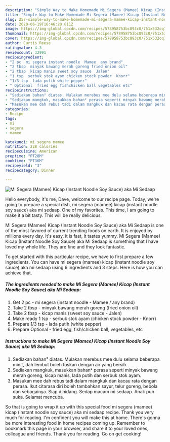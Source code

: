 ```yaml
---
description: "Simple Way to Make Homemade Mi Segera (Mamee) Kicap (Instant Noodle Soy Sauce) aka Mi Sedaap"
title: "Simple Way to Make Homemade Mi Segera (Mamee) Kicap (Instant Noodle Soy Sauce) aka Mi Sedaap"
slug: 257-simple-way-to-make-homemade-mi-segera-mamee-kicap-instant-noodle-soy-sauce-aka-mi-sedaap
date: 2020-06-19T16:46:20.811Z
image: https://img-global.cpcdn.com/recipes/578958753bc893c0/751x532cq70/mi-segera-mamee-kicap-instant-noodle-soy-sauce-aka-mi-sedaap-resipi-foto-utama.jpg
thumbnail: https://img-global.cpcdn.com/recipes/578958753bc893c0/751x532cq70/mi-segera-mamee-kicap-instant-noodle-soy-sauce-aka-mi-sedaap-resipi-foto-utama.jpg
cover: https://img-global.cpcdn.com/recipes/578958753bc893c0/751x532cq70/mi-segera-mamee-kicap-instant-noodle-soy-sauce-aka-mi-sedaap-resipi-foto-utama.jpg
author: Curtis Reese
ratingvalue: 4.3
reviewcount: 32991
recipeingredient:
- "2 pc  mi segera instant noodle  Mamee  any brand"
- "2 tbsp  minyak bawang merah goreng fried onion oil"
- "2 tbsp  kicap manis sweet soy sauce  Jalen"
- "1 tsp  serbuk stok ayam chicken stock powder  Knorr"
- "1/3 tsp  lada putih white pepper"
- " Optional  fried egg fishchicken ball vegetables etc"
recipeinstructions:
- "Sediakan bahan² diatas. Mulakan merebus mee dulu selama beberapa minit, dah lembut boleh toskan dengan air yang bersih."
- "Sediakan mangkuk, masukkan bahan² perasa seperti minyak bawang merah goreng, kicap manis, lada putih dan serbuk stok ayam."
- "Masukan mee dah rebus tadi dalam mangkuk dan kacau rata dengan perasa. Ikut citarasa diri boleh tambahkan sayur, telur goreng, bebola dan sebagainya. Siap dihidang. Sedap macam mi sedaap. Anak pun suka. Selamat mencuba."
categories:
- Recipe
tags:
- mi
- segera
- mamee

katakunci: mi segera mamee 
nutrition: 228 calories
recipecuisine: American
preptime: "PT28M"
cooktime: "PT36M"
recipeyield: "3"
recipecategory: Dinner

---
```



![Mi Segera (Mamee) Kicap (Instant Noodle Soy Sauce) aka Mi Sedaap](https://img-global.cpcdn.com/recipes/578958753bc893c0/751x532cq70/mi-segera-mamee-kicap-instant-noodle-soy-sauce-aka-mi-sedaap-resipi-foto-utama.jpg)

Hello everybody, it's me, Dave, welcome to our recipe page. Today, we're going to prepare a special dish, mi segera (mamee) kicap (instant noodle soy sauce) aka mi sedaap. One of my favorites. This time, I am going to make it a bit tasty. This will be really delicious.



Mi Segera (Mamee) Kicap (Instant Noodle Soy Sauce) aka Mi Sedaap is one of the most favored of current trending foods on earth. It is enjoyed by millions every day. It's easy, it is fast, it tastes yummy. Mi Segera (Mamee) Kicap (Instant Noodle Soy Sauce) aka Mi Sedaap is something that I have loved my whole life. They are fine and they look fantastic.


To get started with this particular recipe, we have to first prepare a few ingredients. You can have mi segera (mamee) kicap (instant noodle soy sauce) aka mi sedaap using 6 ingredients and 3 steps. Here is how you can achieve that.

<!--inarticleads1-->

##### The ingredients needed to make Mi Segera (Mamee) Kicap (Instant Noodle Soy Sauce) aka Mi Sedaap:

1. Get 2 pc - mi segera (instant noodle - Mamee / any brand)
1. Take 2 tbsp - minyak bawang merah goreng (fried onion oil)
1. Take 2 tbsp - kicap manis (sweet soy sauce - Jalen)
1. Make ready 1 tsp - serbuk stok ayam (chicken stock powder - Knorr)
1. Prepare 1/3 tsp - lada putih (white pepper)
1. Prepare  Optional - fried egg, fish/chicken ball, vegetables, etc




<!--inarticleads2-->

##### Instructions to make Mi Segera (Mamee) Kicap (Instant Noodle Soy Sauce) aka Mi Sedaap:

1. Sediakan bahan² diatas. Mulakan merebus mee dulu selama beberapa minit, dah lembut boleh toskan dengan air yang bersih.
1. Sediakan mangkuk, masukkan bahan² perasa seperti minyak bawang merah goreng, kicap manis, lada putih dan serbuk stok ayam.
1. Masukan mee dah rebus tadi dalam mangkuk dan kacau rata dengan perasa. Ikut citarasa diri boleh tambahkan sayur, telur goreng, bebola dan sebagainya. Siap dihidang. Sedap macam mi sedaap. Anak pun suka. Selamat mencuba.




So that is going to wrap it up with this special food mi segera (mamee) kicap (instant noodle soy sauce) aka mi sedaap recipe. Thank you very much for reading. I'm confident you will make this at home. There's gonna be more interesting food in home recipes coming up. Remember to bookmark this page in your browser, and share it to your loved ones, colleague and friends. Thank you for reading. Go on get cooking!
